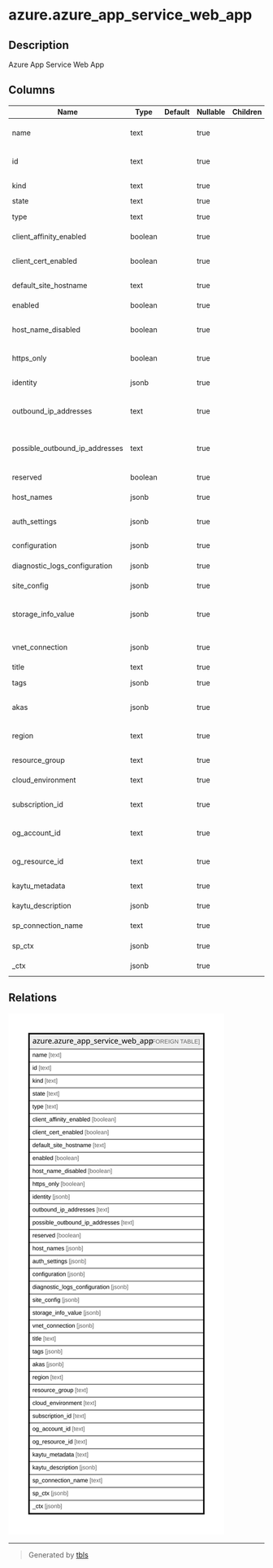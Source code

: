 # azure.azure_app_service_web_app

## Description

Azure App Service Web App

## Columns

| Name | Type | Default | Nullable | Children | Parents | Comment |
| ---- | ---- | ------- | -------- | -------- | ------- | ------- |
| name | text |  | true |  |  | The friendly name that identifies the app service web app. |
| id | text |  | true |  |  | Contains ID to identify an app service web app uniquely. |
| kind | text |  | true |  |  | Contains the kind of the resource. |
| state | text |  | true |  |  | Current state of the app. |
| type | text |  | true |  |  | The resource type of the app service web app. |
| client_affinity_enabled | boolean |  | true |  |  | Specify whether client affinity is enabled. |
| client_cert_enabled | boolean |  | true |  |  | Specify whether client certificate authentication is enabled. |
| default_site_hostname | text |  | true |  |  | Default hostname of the app. |
| enabled | boolean |  | true |  |  | Specify whether the app is enabled. |
| host_name_disabled | boolean |  | true |  |  | Specify whether the public hostnames of the app is disabled. |
| https_only | boolean |  | true |  |  | Specify whether configuring a web site to accept only https requests. |
| identity | jsonb |  | true |  |  | Managed service identity for the resource. |
| outbound_ip_addresses | text |  | true |  |  | List of IP addresses that the app uses for outbound connections (e.g. database access). |
| possible_outbound_ip_addresses | text |  | true |  |  | List of possible IP addresses that the app uses for outbound connections (e.g. database access). |
| reserved | boolean |  | true |  |  | Specify whether the app is reserved. |
| host_names | jsonb |  | true |  |  | A list of hostnames associated with the app. |
| auth_settings | jsonb |  | true |  |  | Describes the Authentication/Authorization settings of an app. |
| configuration | jsonb |  | true |  |  | Describes the configuration of an app. |
| diagnostic_logs_configuration | jsonb |  | true |  |  | Describes the logging configuration of an app. |
| site_config | jsonb |  | true |  |  | A map of all configuration for the app. |
| storage_info_value | jsonb |  | true |  |  | AzureStorageInfoValue azure Files or Blob Storage access information value for dictionary storage. |
| vnet_connection | jsonb |  | true |  |  | Describes the virtual network connection for the app. |
| title | text |  | true |  |  | Title of the resource. |
| tags | jsonb |  | true |  |  | A map of tags for the resource. |
| akas | jsonb |  | true |  |  | Array of globally unique identifier strings (also known as) for the resource. |
| region | text |  | true |  |  | The Azure region/location in which the resource is located. |
| resource_group | text |  | true |  |  | The resource group which holds this resource. |
| cloud_environment | text |  | true |  |  | The Azure Cloud Environment. |
| subscription_id | text |  | true |  |  | The Azure Subscription ID in which the resource is located. |
| og_account_id | text |  | true |  |  | The Platform Account ID in which the resource is located. |
| og_resource_id | text |  | true |  |  | The unique ID of the resource in opengovernance. |
| kaytu_metadata | text |  | true |  |  | Platform Metadata of the Azure resource. |
| kaytu_description | jsonb |  | true |  |  | The full model description of the resource |
| sp_connection_name | text |  | true |  |  | Steampipe connection name. |
| sp_ctx | jsonb |  | true |  |  | Steampipe context in JSON form. |
| _ctx | jsonb |  | true |  |  | Steampipe context in JSON form. |

## Relations

![er](azure.azure_app_service_web_app.svg)

---

> Generated by [tbls](https://github.com/k1LoW/tbls)
